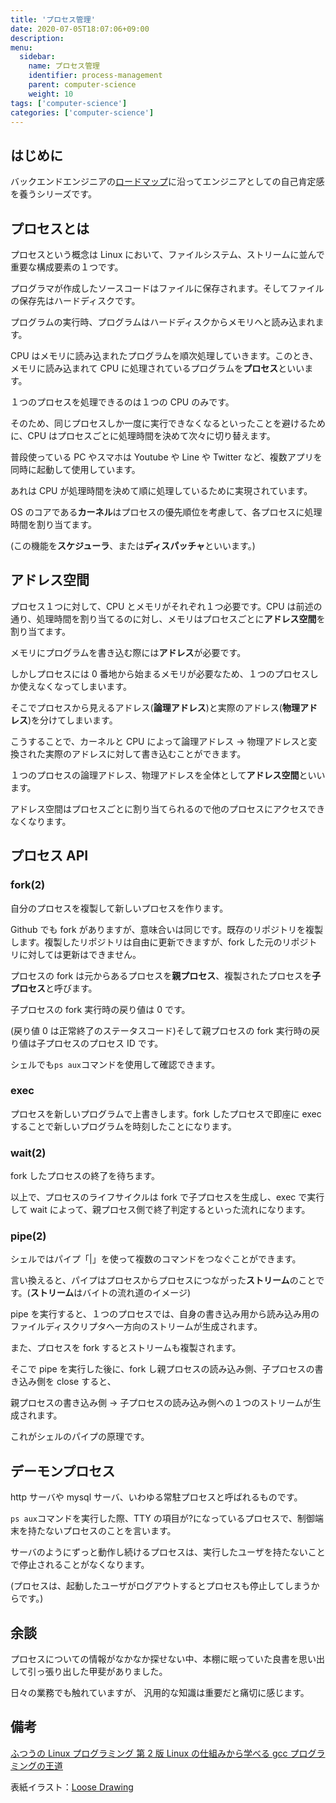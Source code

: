 ```yaml
---
title: 'プロセス管理'
date: 2020-07-05T18:07:06+09:00
description:
menu:
  sidebar:
    name: プロセス管理
    identifier: process-management
    parent: computer-science
    weight: 10
tags: ['computer-science']
categories: ['computer-science']
---
```


## はじめに

バックエンドエンジニアの[ロードマップ][ロードマップ]に沿ってエンジニアとしての自己肯定感を養うシリーズです。

## プロセスとは

プロセスという概念は Linux において、ファイルシステム、ストリームに並んで重要な構成要素の１つです。

プログラマが作成したソースコードはファイルに保存されます。そしてファイルの保存先はハードディスクです。

プログラムの実行時、プログラムはハードディスクからメモリへと読み込まれます。

CPU はメモリに読み込まれたプログラムを順次処理していきます。このとき、メモリに読み込まれて CPU に処理されているプログラムを**プロセス**といいます。

１つのプロセスを処理できるのは１つの CPU のみです。

そのため、同じプロセスしか一度に実行できなくなるといったことを避けるために、CPU はプロセスごとに処理時間を決めて次々に切り替えます。

普段使っている PC やスマホは Youtube や Line や Twitter など、複数アプリを同時に起動して使用しています。

あれは CPU が処理時間を決めて順に処理しているために実現されています。

OS のコアである**カーネル**はプロセスの優先順位を考慮して、各プロセスに処理時間を割り当てます。

(この機能を**スケジューラ**、または**ディスパッチャ**といいます。)

## アドレス空間

プロセス１つに対して、CPU とメモリがそれぞれ１つ必要です。CPU は前述の通り、処理時間を割り当てるのに対し、メモリはプロセスごとに**アドレス空間**を割り当てます。

メモリにプログラムを書き込む際には**アドレス**が必要です。

しかしプロセスには 0 番地から始まるメモリが必要なため、１つのプロセスしか使えなくなってしまいます。

そこでプロセスから見えるアドレス(**論理アドレス**)と実際のアドレス(**物理アドレス**)を分けてしまいます。

こうすることで、カーネルと CPU によって論理アドレス → 物理アドレスと変換された実際のアドレスに対して書き込むことができます。

１つのプロセスの論理アドレス、物理アドレスを全体として**アドレス空間**といいます。

アドレス空間はプロセスごとに割り当てられるので他のプロセスにアクセスできなくなります。

## プロセス API

### fork(2)

自分のプロセスを複製して新しいプロセスを作ります。

Github でも fork がありますが、意味合いは同じです。既存のリポジトリを複製します。複製したリポジトリは自由に更新できますが、fork した元のリポジトリに対しては更新はできません。

プロセスの fork は元からあるプロセスを**親プロセス**、複製されたプロセスを**子プロセス**と呼びます。

子プロセスの fork 実行時の戻り値は 0 です。

(戻り値 0 は正常終了のステータスコード)そして親プロセスの fork 実行時の戻り値は子プロセスのプロセス ID です。

シェルでも`ps aux`コマンドを使用して確認できます。

### exec

プロセスを新しいプログラムで上書きします。fork したプロセスで即座に exec することで新しいプログラムを時刻したことになります。

### wait(2)

fork したプロセスの終了を待ちます。

以上で、プロセスのライフサイクルは fork で子プロセスを生成し、exec で実行して wait によって、親プロセス側で終了判定するといった流れになります。

### pipe(2)

シェルではパイプ「|」を使って複数のコマンドをつなぐことができます。

言い換えると、パイプはプロセスからプロセスにつながった**ストリーム**のことです。(**ストリーム**はバイトの流れ道のイメージ)

pipe を実行すると、１つのプロセスでは、自身の書き込み用から読み込み用のファイルディスクリプタへ一方向のストリームが生成されます。

また、プロセスを fork するとストリームも複製されます。

そこで pipe を実行した後に、fork し親プロセスの読み込み側、子プロセスの書き込み側を close すると、

親プロセスの書き込み側 → 子プロセスの読み込み側への１つのストリームが生成されます。

これがシェルのパイプの原理です。

## デーモンプロセス

http サーバや mysql サーバ、いわゆる常駐プロセスと呼ばれるものです。

`ps aux`コマンドを実行した際、TTY の項目が?になっているプロセスで、制御端末を持たないプロセスのことを言います。

サーバのようにずっと動作し続けるプロセスは、実行したユーザを持たないことで停止されることがなくなります。

(プロセスは、起動したユーザがログアウトするとプロセスも停止してしまうからです。)

## 余談

プロセスについての情報がなかなか探せない中、本棚に眠っていた良書を思い出して引っ張り出した甲斐がありました。

日々の業務でも触れていますが、 汎用的な知識は重要だと痛切に感じます。

## 備考

[ふつうの Linux プログラミング 第 2 版 Linux の仕組みから学べる gcc プログラミングの王道][amazon]

表紙イラスト：[Loose Drawing](https://loosedrawing.com/)

[ロードマップ]: https://github.com/kamranahmedse/developer-roadmap#back-end-roadmap
[amazon]: https://www.amazon.co.jp/%E3%81%B5%E3%81%A4%E3%81%86%E3%81%AELinux%E3%83%97%E3%83%AD%E3%82%B0%E3%83%A9%E3%83%9F%E3%83%B3%E3%82%B0-%E7%AC%AC2%E7%89%88-Linux%E3%81%AE%E4%BB%95%E7%B5%84%E3%81%BF%E3%81%8B%E3%82%89%E5%AD%A6%E3%81%B9%E3%82%8Bgcc%E3%83%97%E3%83%AD%E3%82%B0%E3%83%A9%E3%83%9F%E3%83%B3%E3%82%B0%E3%81%AE%E7%8E%8B%E9%81%93-%E9%9D%92%E6%9C%A8-%E5%B3%B0%E9%83%8E/dp/4797386479

